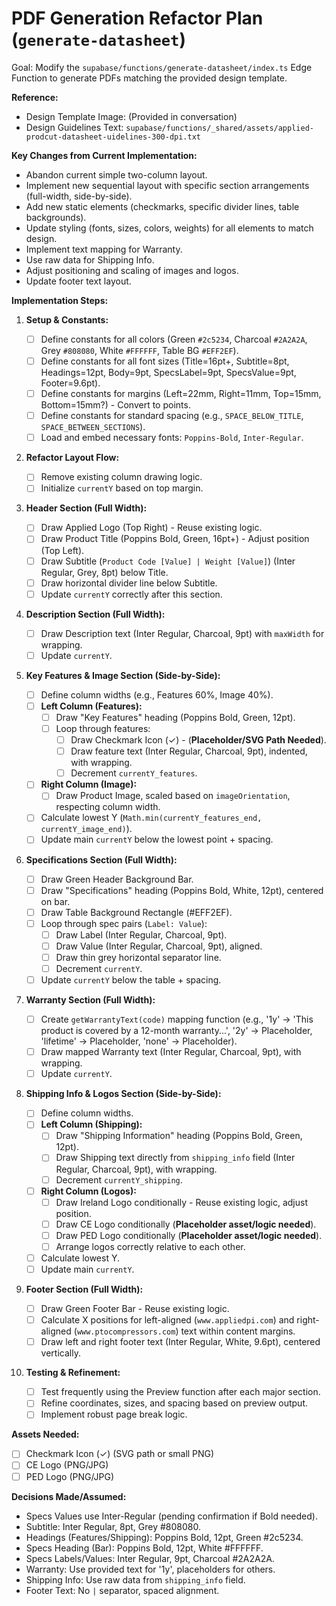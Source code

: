 # PDF Generation Refactor Plan (`generate-datasheet`)

Goal: Modify the `supabase/functions/generate-datasheet/index.ts` Edge Function to generate PDFs matching the provided design template.

**Reference:**

- Design Template Image: (Provided in conversation)
- Design Guidelines Text: `supabase/functions/_shared/assets/applied-prodcut-datasheet-uidelines-300-dpi.txt`

**Key Changes from Current Implementation:**

- Abandon current simple two-column layout.
- Implement new sequential layout with specific section arrangements (full-width, side-by-side).
- Add new static elements (checkmarks, specific divider lines, table backgrounds).
- Update styling (fonts, sizes, colors, weights) for all elements to match design.
- Implement text mapping for Warranty.
- Use raw data for Shipping Info.
- Adjust positioning and scaling of images and logos.
- Update footer text layout.

**Implementation Steps:**

1.  **Setup & Constants:**

    - [ ] Define constants for all colors (Green `#2c5234`, Charcoal `#2A2A2A`, Grey `#808080`, White `#FFFFFF`, Table BG `#EFF2EF`).
    - [ ] Define constants for all font sizes (Title=16pt+, Subtitle=8pt, Headings=12pt, Body=9pt, SpecsLabel=9pt, SpecsValue=9pt, Footer=9.6pt).
    - [ ] Define constants for margins (Left=22mm, Right=11mm, Top=15mm, Bottom=15mm?) - Convert to points.
    - [ ] Define constants for standard spacing (e.g., `SPACE_BELOW_TITLE`, `SPACE_BETWEEN_SECTIONS`).
    - [ ] Load and embed necessary fonts: `Poppins-Bold`, `Inter-Regular`.

2.  **Refactor Layout Flow:**

    - [ ] Remove existing column drawing logic.
    - [ ] Initialize `currentY` based on top margin.

3.  **Header Section (Full Width):**

    - [ ] Draw Applied Logo (Top Right) - Reuse existing logic.
    - [ ] Draw Product Title (Poppins Bold, Green, 16pt+) - Adjust position (Top Left).
    - [ ] Draw Subtitle (`Product Code [Value] | Weight [Value]`) (Inter Regular, Grey, 8pt) below Title.
    - [ ] Draw horizontal divider line below Subtitle.
    - [ ] Update `currentY` correctly after this section.

4.  **Description Section (Full Width):**

    - [ ] Draw Description text (Inter Regular, Charcoal, 9pt) with `maxWidth` for wrapping.
    - [ ] Update `currentY`.

5.  **Key Features & Image Section (Side-by-Side):**

    - [ ] Define column widths (e.g., Features 60%, Image 40%).
    - [ ] **Left Column (Features):**
      - [ ] Draw "Key Features" heading (Poppins Bold, Green, 12pt).
      - [ ] Loop through features:
        - [ ] Draw Checkmark Icon (✓) - (**Placeholder/SVG Path Needed**).
        - [ ] Draw feature text (Inter Regular, Charcoal, 9pt), indented, with wrapping.
        - [ ] Decrement `currentY_features`.
    - [ ] **Right Column (Image):**
      - [ ] Draw Product Image, scaled based on `imageOrientation`, respecting column width.
    - [ ] Calculate lowest Y (`Math.min(currentY_features_end, currentY_image_end)`).
    - [ ] Update main `currentY` below the lowest point + spacing.

6.  **Specifications Section (Full Width):**

    - [ ] Draw Green Header Background Bar.
    - [ ] Draw "Specifications" heading (Poppins Bold, White, 12pt), centered on bar.
    - [ ] Draw Table Background Rectangle (#EFF2EF).
    - [ ] Loop through spec pairs (`Label: Value`):
      - [ ] Draw Label (Inter Regular, Charcoal, 9pt).
      - [ ] Draw Value (Inter Regular, Charcoal, 9pt), aligned.
      - [ ] Draw thin grey horizontal separator line.
      - [ ] Decrement `currentY`.
    - [ ] Update `currentY` below the table + spacing.

7.  **Warranty Section (Full Width):**

    - [ ] Create `getWarrantyText(code)` mapping function (e.g., '1y' -> 'This product is covered by a 12-month warranty...', '2y' -> Placeholder, 'lifetime' -> Placeholder, 'none' -> Placeholder).
    - [ ] Draw mapped Warranty text (Inter Regular, Charcoal, 9pt), with wrapping.
    - [ ] Update `currentY`.

8.  **Shipping Info & Logos Section (Side-by-Side):**

    - [ ] Define column widths.
    - [ ] **Left Column (Shipping):**
      - [ ] Draw "Shipping Information" heading (Poppins Bold, Green, 12pt).
      - [ ] Draw Shipping text directly from `shipping_info` field (Inter Regular, Charcoal, 9pt), with wrapping.
      - [ ] Decrement `currentY_shipping`.
    - [ ] **Right Column (Logos):**
      - [ ] Draw Ireland Logo conditionally - Reuse existing logic, adjust position.
      - [ ] Draw CE Logo conditionally (**Placeholder asset/logic needed**).
      - [ ] Draw PED Logo conditionally (**Placeholder asset/logic needed**).
      - [ ] Arrange logos correctly relative to each other.
    - [ ] Calculate lowest Y.
    - [ ] Update main `currentY`.

9.  **Footer Section (Full Width):**

    - [ ] Draw Green Footer Bar - Reuse existing logic.
    - [ ] Calculate X positions for left-aligned (`www.appliedpi.com`) and right-aligned (`www.ptocompressors.com`) text within content margins.
    - [ ] Draw left and right footer text (Inter Regular, White, 9.6pt), centered vertically.

10. **Testing & Refinement:**
    - [ ] Test frequently using the Preview function after each major section.
    - [ ] Refine coordinates, sizes, and spacing based on preview output.
    - [ ] Implement robust page break logic.

**Assets Needed:**

- [ ] Checkmark Icon (✓) (SVG path or small PNG)
- [ ] CE Logo (PNG/JPG)
- [ ] PED Logo (PNG/JPG)

**Decisions Made/Assumed:**

- Specs Values use Inter-Regular (pending confirmation if Bold needed).
- Subtitle: Inter Regular, 8pt, Grey #808080.
- Headings (Features/Shipping): Poppins Bold, 12pt, Green #2c5234.
- Specs Heading (Bar): Poppins Bold, 12pt, White #FFFFFF.
- Specs Labels/Values: Inter Regular, 9pt, Charcoal #2A2A2A.
- Warranty: Use provided text for '1y', placeholders for others.
- Shipping Info: Use raw data from `shipping_info` field.
- Footer Text: No `|` separator, spaced alignment.
 